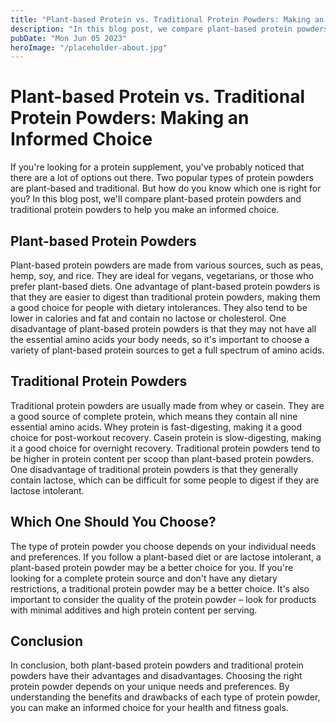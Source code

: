 ```yaml
---
title: "Plant-based Protein vs. Traditional Protein Powders: Making an Informed Choice"
description: "In this blog post, we compare plant-based protein powders and traditional protein powders to help you make an informed choice. Discover the benefits and drawbacks of each type of protein powder."
pubDate: "Mon Jun 05 2023"
heroImage: "/placeholder-about.jpg"
---
```


# Plant-based Protein vs. Traditional Protein Powders: Making an Informed Choice

If you&#39;re looking for a protein supplement, you&#39;ve probably noticed that there are a lot of options out there. Two popular types of protein powders are plant-based and traditional. But how do you know which one is right for you? In this blog post, we&#39;ll compare plant-based protein powders and traditional protein powders to help you make an informed choice.

## Plant-based Protein Powders

Plant-based protein powders are made from various sources, such as peas, hemp, soy, and rice. They are ideal for vegans, vegetarians, or those who prefer plant-based diets. One advantage of plant-based protein powders is that they are easier to digest than traditional protein powders, making them a good choice for people with dietary intolerances. They also tend to be lower in calories and fat and contain no lactose or cholesterol. One disadvantage of plant-based protein powders is that they may not have all the essential amino acids your body needs, so it&#39;s important to choose a variety of plant-based protein sources to get a full spectrum of amino acids.

## Traditional Protein Powders

Traditional protein powders are usually made from whey or casein. They are a good source of complete protein, which means they contain all nine essential amino acids. Whey protein is fast-digesting, making it a good choice for post-workout recovery. Casein protein is slow-digesting, making it a good choice for overnight recovery. Traditional protein powders tend to be higher in protein content per scoop than plant-based protein powders. One disadvantage of traditional protein powders is that they generally contain lactose, which can be difficult for some people to digest if they are lactose intolerant.

## Which One Should You Choose?

The type of protein powder you choose depends on your individual needs and preferences. If you follow a plant-based diet or are lactose intolerant, a plant-based protein powder may be a better choice for you. If you&#39;re looking for a complete protein source and don&#39;t have any dietary restrictions, a traditional protein powder may be a better choice. It&#39;s also important to consider the quality of the protein powder – look for products with minimal additives and high protein content per serving.

## Conclusion

In conclusion, both plant-based protein powders and traditional protein powders have their advantages and disadvantages. Choosing the right protein powder depends on your unique needs and preferences. By understanding the benefits and drawbacks of each type of protein powder, you can make an informed choice for your health and fitness goals.